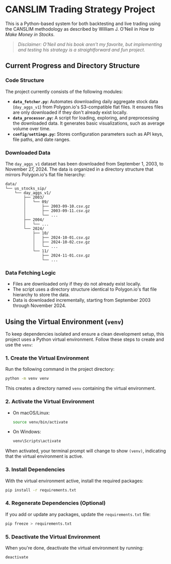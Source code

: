 # CANSLIM Trading Strategy Project

This is a Python-based system for both backtesting and live trading using the CANSLIM methodology as described by William J. O'Neil in *How to Make Money in Stocks*. 

> *Disclaimer: O'Neil and his book aren't my favorite, but implementing and testing his strategy is a straightforward and fun project.*

## Current Progress and Directory Structure

### **Code Structure**
The project currently consists of the following modules:
- **`data_fetcher.py`:** Automates downloading daily aggregate stock data (`day_aggs_v1`) from Polygon.io's S3-compatible flat files. It ensures files are only downloaded if they don't already exist locally.
- **`data_processor.py`:** A script for loading, exploring, and preprocessing the downloaded data. It generates basic visualizations, such as average volume over time.
- **`config/settings.py`:** Stores configuration parameters such as API keys, file paths, and date ranges.

### **Downloaded Data**
The `day_aggs_v1` dataset has been downloaded from September 1, 2003, to November 27, 2024. The data is organized in a directory structure that mirrors Polygon.io's flat file hierarchy:

```
data/
└── us_stocks_sip/
    └── day_aggs_v1/
        ├── 2003/
        │   └── 09/
        │       ├── 2003-09-10.csv.gz
        │       ├── 2003-09-11.csv.gz
        │       └── ...
        ├── 2004/
        │   └── ...
        └── 2024/
            ├── 10/
            │   ├── 2024-10-01.csv.gz
            │   ├── 2024-10-02.csv.gz
            │   └── ...
            └── 11/
                ├── 2024-11-01.csv.gz
                └── ...
```

### **Data Fetching Logic**
- Files are downloaded only if they do not already exist locally.
- The script uses a directory structure identical to Polygon.io's flat file hierarchy to store the data.
- Data is downloaded incrementally, starting from September 2003 through November 2024.

## Using the Virtual Environment (`venv`)

To keep dependencies isolated and ensure a clean development setup, this project uses a Python virtual environment. Follow these steps to create and use the `venv`:

### 1. Create the Virtual Environment
Run the following command in the project directory:
```bash
python -m venv venv
```
This creates a directory named `venv` containing the virtual environment.

### 2. Activate the Virtual Environment
- On macOS/Linux:
  ```bash
  source venv/bin/activate
  ```
- On Windows:
  ```bash
  venv\Scripts\activate
  ```

When activated, your terminal prompt will change to show `(venv)`, indicating that the virtual environment is active.

### 3. Install Dependencies
With the virtual environment active, install the required packages:
```bash
pip install -r requirements.txt
```

### 4. Regenerate Dependencies (Optional)
If you add or update any packages, update the `requirements.txt` file:
```bash
pip freeze > requirements.txt
```

### 5. Deactivate the Virtual Environment
When you're done, deactivate the virtual environment by running:
```bash
deactivate
```
